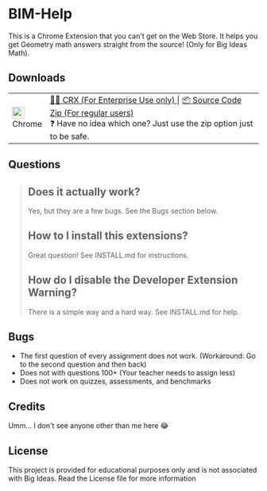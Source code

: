 # BIM-Help
This is a Chrome Extension that you can\'t get on the Web Store. It helps you get Geometry math answers straight from the source! (Only for Big Ideas Math).

## Downloads

<table class="is-fullwidth">
</thead>
<tbody>
</tbody>
  <tr>
    <td>
      <img src="https://www.google.com/chrome/static/images/favicons/apple-icon-180x180.png" width="24"><br />
      Chrome
    </td>
    <td>
      <span></span>
      <a href="#">
        👨‍💻 CRX (For Enterprise Use only)
      </a> |
      <a href="#">
        📦 Source Code Zip (For regular users)
      </a>
      <br />
      <span>
        ❓ Have no idea which one? Just use the zip option just to be safe.
      </span>
    </td>
  </tr>
</table>

## Questions

>## Does it actually work?
>Yes, but they are a few bugs. See the Bugs section below.
>## How to I install this extensions?
>Great question! See INSTALL.md for instructions.
>## How do I disable the Developer Extension Warning?
>There is a simple way and a hard way. See INSTALL.md for help.
## Bugs
* The first question of every assignment does not work. (Workaround: Go to the second question and then back)
* Does not with questions 100+ (Your teacher needs to assign less)
* Does not work on quizzes, assessments, and benchmarks

## Credits
Umm... I don\'t see anyone other than me here 😂
## License
This project is provided for educational purposes only and is not associated with Big Ideas. Read the License file for more information
